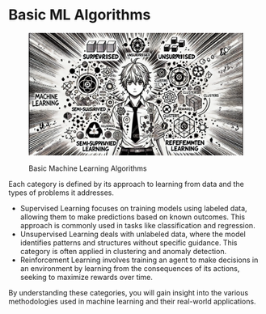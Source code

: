 # Basic ML Algorithms

<div align="left">

<figure><img src="../../.gitbook/assets/image (1) (1) (1) (1) (1) (1) (1) (1) (1) (1) (1).png" alt="" width="563"><figcaption><p>Basic Machine Learning Algorithms</p></figcaption></figure>

</div>

Each category is defined by its approach to learning from data and the types of problems it addresses.

* Supervised Learning focuses on training models using labeled data, allowing them to make predictions based on known outcomes. This approach is commonly used in tasks like classification and regression.
* Unsupervised Learning deals with unlabeled data, where the model identifies patterns and structures without specific guidance. This category is often applied in clustering and anomaly detection.
* Reinforcement Learning involves training an agent to make decisions in an environment by learning from the consequences of its actions, seeking to maximize rewards over time.

By understanding these categories, you will gain insight into the various methodologies used in machine learning and their real-world applications.
